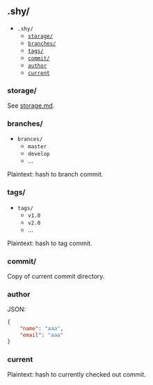 ## .shy/
* `.shy/`
    * [`storage/`](#storage)
    * [`branches/`](#branches)
    * [`tags/`](#tags)
    * [`commit/`](#commit)
    * [`author`](#author)
    * [`current`](#current)
        
### storage/
See [storage.md](storage.md).

### branches/
* `brances/`
    * `master`
    * `develop`
    * ...

Plaintext: hash to branch commit.

### tags/
* `tags/`
    * `v1.0`
    * `v2.0`
    * ...

Plaintext: hash to tag commit.

### commit/
Copy of current commit directory.

### author
JSON:
```json
{
    "name": "aaa",
    "email": "aaa"
}
```

### current
Plaintext: hash to currently checked out commit.
